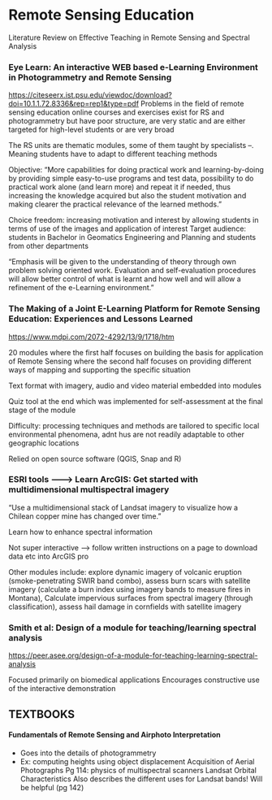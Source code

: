 # Remote Sensing Education

Literature Review on Effective Teaching in Remote Sensing and Spectral Analysis 

### Eye Learn: An interactive WEB based e-Learning Environment in Photogrammetry and Remote Sensing
https://citeseerx.ist.psu.edu/viewdoc/download?doi=10.1.1.72.8336&rep=rep1&type=pdf
Problems in the field of remote sensing education online courses and exercises exist for RS and photogrammetry but have poor structure, are very static and are either targeted for high-level students or are very broad

The RS units are thematic modules, some of them taught by specialists –. Meaning students have to adapt to different teaching methods

Objective: “More capabilities for doing practical work and learning-by-doing by providing simple easy-to-use programs and test data, possibility to do practical work alone (and learn more) and repeat it if needed, thus increasing the knowledge acquired but also the student motivation and making clearer the practical relevance of the learned methods.”

Choice freedom: increasing motivation and interest by allowing students in terms of use of the images and application of interest
Target audience: students in Bachelor in Geomatics Engineering and Planning and students from other departments

“Emphasis will be given to the understanding of theory through own problem solving oriented work. Evaluation and self-evaluation procedures will allow better control of what is learnt and how well and will allow a refinement of the e-Learning environment.” 


### The Making of a Joint E-Learning Platform for Remote Sensing Education: Experiences and Lessons Learned

https://www.mdpi.com/2072-4292/13/9/1718/htm

20 modules where the first half focuses on building the basis for application of Remote Sensing where the second half focuses on providing different ways of mapping and supporting the specific situation

Text format with imagery, audio and video material embedded into modules

Quiz tool at the end which was implemented for self-assessment at the final stage of the module

Difficulty: processing techniques and methods are tailored to specific local environmental phenomena, adnt hus are not readily adaptable to other geographic locations

Relied on open source software (QGIS, Snap and R)

### ESRI tools ---> Learn ArcGIS: Get started with multidimensional multispectral imagery

“Use a multidimensional stack of Landsat imagery to visualize how a Chilean copper mine has changed over time.”

Learn how to enhance spectral information

Not super interactive –> follow written instructions on a page to download data etc into ArcGIS pro 

Other modules include: explore dynamic imagery of volcanic eruption (smoke-penetrating SWIR band combo), assess burn scars with satellite imagery (calculate a burn index using imagery bands to measure fires in Montana), Calculate impervious surfaces from spectral imagery (through classification), assess hail damage in cornfields with satellite imagery

### Smith et al: Design of a module for teaching/learning spectral analysis

https://peer.asee.org/design-of-a-module-for-teaching-learning-spectral-analysis

Focused primarily on biomedical applications
Encourages constructive use of the interactive demonstration

## TEXTBOOKS

#### Fundamentals of Remote Sensing and Airphoto Interpretation
* Goes into the details of photogrammetry 
* Ex: computing heights using object displacement 
Acquisition of Aerial Photographs
Pg 114: physics of multispectral scanners
Landsat Orbital Characteristics
Also describes the different uses for Landsat bands! Will be helpful (pg 142)






